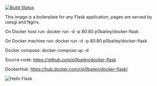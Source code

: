 



[![Build Status](https://travis-ci.org/p0bailey/docker-flask.svg?branch=master)](https://travis-ci.org/p0bailey/docker-flask)


This image is a boilerplate for any Flask application,  pages are served by uwsgi and Nginx.

On Docker host run: docker run -d -p 80:80 p0bailey/docker-flask

On Docker machine run: docker run -d -p 80:80 p0bailey/docker-flask

Docker compose: docker-compose up -d

Source code: https://github.com/p0bailey/docker-flask

DockerHub: https://hub.docker.com/r/p0bailey/docker-flask/

![Hello Flask][2]



[2]: http://s14.postimg.org/mwmg7p0v5/hello_flask.png
